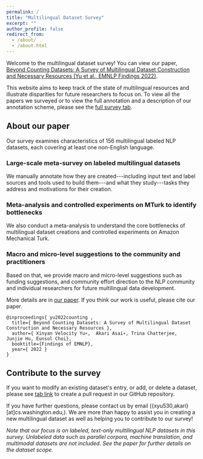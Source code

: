 ```yaml
---
permalink: /
title: "Multilingual Dataset Survey"
excerpt: ""
author_profile: false
redirect_from: 
  - /about/
  - /about.html
---
```


Welcome to the multilingual dataset survey! You can view our paper,  [Beyond Counting Datasets: A Survey of Multilingual Dataset Construction and Necessary Resources (Yu et al., EMNLP Findings 2022)](files/survey_multilingual_dataset_2022_paper.pdf).

This website aims to keep track of the state of multilingual resources and illustrate disparities for future researchers to focus on. To view all the papers we surveyed or to view the full annotation and a description of our annotation scheme, please see the [full survey tab](https://multilingual-dataset-survey.github.io/full-survey/).

## About our paper 
Our survey examines characteristics of 156 multilingual labeled NLP datasets, each covering at least one non-English language. 

### Large-scale meta-survey on labeled multilingual datasets
We manually annotate how they are created---including input text and label sources and tools used to build them---and what they study---tasks they address and motivations for their creation. 

### Meta-analysis and controlled experiments on MTurk to identify bottlenecks
We also conduct a meta-analysis to understand the core bottlenecks of multilingual dataset creations and controlled experiments on Amazon Mechanical Turk. 

### Macro and micro-level suggestions to the community and practitioners  
Based on that, we provide macro and micro-level suggestions such as funding suggestions, and community effort direction to the NLP community and individual researchers for future multilingual data development. 

More details are in [our paper](files/survey_multilingual_dataset_2022_paper.pdf).
If you think our work is useful, please cite our paper. 

```
@inproceedings{ yu2022counting ,
  title={ Beyond Counting Datasets: A Survey of Multilingual Dataset Construction and Necessary Resources },
  author={ Xinyan Velocity Yu∗,  Akari Asai∗, Trina Chatterjee,
Junjie Hu, Eunsol Choi},
  booktitle={Findings of EMNLP},
  year={ 2022 }
}

```

## Contribute to the survey 
If you want to modify an existing dataset's entry, or add, or delete a dataset, please see [tab link](https://multilingual-dataset-survey.github.io/add_dataset/) to create a pull request in our GitHub repository. 

If you have further questions, please contact us by email ({xyu530,akari}[at]cs.washington.edu,). We are more than happy to assist you in creating a new multilingual dataset as well as helping you to contribute to our survey!

*Note that our focus is on labeled, text-only multilingual NLP datasets in this survey. Unlabeled data such as parallel corpora, machine translation, and multimodal datasets are not included. See the paper for further details on the dataset scope.*